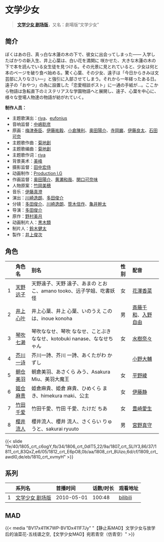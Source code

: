 # 文学少女


> <u>**[文学少女 剧场版](https://bgm.tv/subject/3183)**</u>，又名：劇場版“文学少女”

## 简介

ぼくはあの日、真っ白な木蓮の木の下で、彼女に出会ってしまった――
入学したばかりの新入生、井上心葉は、白い花を満開に
咲かせた、大きな木蓮の木の下で本を読んでいる女生徒を見つける。その光景に見とれていると、少女は何と本のページを破り食べ始める。驚く心葉、その少女、遠子は「今日からきみは文芸部に入りなさい―」と強引に入部させてしまう。それから一年経ったある日。遠子の「おやつ」の為に設置した「恋愛相談ポスト」に一通の手紙が…。ここから物語は急転直下のミステリアスな学園物語へと展開し、遠子、心葉を中心に、様々な登場人物達の物語が紡がれていく。

**制作人员：**
- 主题歌演出：[riya](https://bgm.tv/person/5870)、[eufonius](https://bgm.tv/person/7501)
- 音响监督：[中嶋聡彦](https://bgm.tv/person/3165)
- 原画：[梅津泰臣](https://bgm.tv/person/1354)、[伊藤祐毅](https://bgm.tv/person/9871)、[小倉陳利](https://bgm.tv/person/11403)、[奥田陽介](https://bgm.tv/person/12757)、[寺岡巌](https://bgm.tv/person/11592)、[伊藤良太](https://bgm.tv/person/12792)、[石田可奈](https://bgm.tv/person/6886)
- 主题歌作曲：[菊地創](https://bgm.tv/person/6721)
- 主题歌编曲：[菊地創](https://bgm.tv/person/6721)
- 主题歌作词：[riya](https://bgm.tv/person/5870)
- 背景美术：[美峰](https://bgm.tv/person/27305)
- 摄影监督：[田中宏侍](https://bgm.tv/person/662)
- 动画制作：[Production I.G](https://bgm.tv/person/1286)
- 作画监督：[奥田陽介](https://bgm.tv/person/12757)、[黄瀬和哉](https://bgm.tv/person/1192)、[関口可奈味](https://bgm.tv/person/318)
- 人物原案：[竹岡美穂](https://bgm.tv/person/5839)
- 音乐：[伊藤真澄](https://bgm.tv/person/383)
- 演出：[川崎逸朗](https://bgm.tv/person/893)、[多田俊介](https://bgm.tv/person/3123)
- 分镜：[多田俊介](https://bgm.tv/person/3123)、[川崎逸朗](https://bgm.tv/person/893)、[笹木信作](https://bgm.tv/person/14792)、[亀井幹太](https://bgm.tv/person/7906)
- 导演：[多田俊介](https://bgm.tv/person/3123)
- 原作：[野村美月](https://bgm.tv/person/6023)
- 动画制片人：[黒木類](https://bgm.tv/person/31918)
- 制片人：[鈴木健太](https://bgm.tv/person/49713)
- 製作：[井上俊次](https://bgm.tv/person/963)

## 角色

|     |   角色名   |   别名  | 性别 |  配音  |
|:--- |:------  |:----      |:---  |:--   |
| 1 | [天野远子](https://bgm.tv/character/1805) | 天野遠子、天野 遠子、あまの とおこ、amano tooko、远子学姐、吃書妖怪 | 女 | [花澤香菜](https://bgm.tv/person/4765) |
| 2 | [井上心叶](https://bgm.tv/character/1806) | 井上心葉、井上 心葉、いのうえ このは、inoue konoha | 男 | [斎藤千和](https://bgm.tv/person/4249)、[入野自由](https://bgm.tv/person/4258) |
| 3 | [琴吹七濑](https://bgm.tv/character/1807) | 琴吹ななせ、琴吹 ななせ、ことぶき ななせ、kotobuki nanase、ななせちゃん | 女 | [水樹奈々](https://bgm.tv/person/1) |
| 4 | [芥川一诗](https://bgm.tv/character/1811) | 芥川一詩、芥川 一詩、あくたがわ かずし |  | [小野大輔](https://bgm.tv/person/4456) |
| 5 | [朝仓美羽](https://bgm.tv/character/1812) | 朝倉美羽、あさくら みう、Asakura Miu、美羽大魔王 | 女 | [平野綾](https://bgm.tv/person/4158) |
| 6 | [姬仓麻贵](https://bgm.tv/character/1808) | 姫倉麻貴、姫倉 麻貴、ひめくら まき、himekura maki、公主 | 女 | [伊藤静](https://bgm.tv/person/4272) |
| 7 | [竹田千爱](https://bgm.tv/character/1809) | 竹田千愛、竹田 千愛、たけだ ちあ | 女 | [豊崎愛生](https://bgm.tv/person/5001) |
| 8 | [樱井流人](https://bgm.tv/character/1810) | 櫻井流人、櫻井 流人、さくらい りゅうと、sakurai ryuuto | 男 | [宮野真守](https://bgm.tv/person/4697) |

{{< slide "fe/40/1805_crt_c6ogY,fb/34/1806_crt_0dlT5,22/9a/1807_crt_SLlY3,86/37/1811_crt_83QxZ,e6/05/1812_crt_E6pO8,0b/aa/1808_crt_8Uizo,6d/cf/1809_crt_awdl0,de/eb/1810_crt_xvmyH" >}}

## 系列

|     |   系列名   |   首播时间  | 话数/时长  | 观看地址 |
|:---  |:------    |:----      |:---       |:---  |
| 1 |[文学少女 剧场版](https://bgm.tv/subject/3183)| 2010-05-01 | 100:48 | [bilibili](https://www.bilibili.com/bangumi/play/ss3575)  |



## MAD

{{< media  "BV17x411K7WP-BV1Dx411F7Jy"
"【静止系MAD】文学少女与放学后的油菜花-五线谱之空,【文学少女MAD】宛若青空（仿青空）"  >}}
